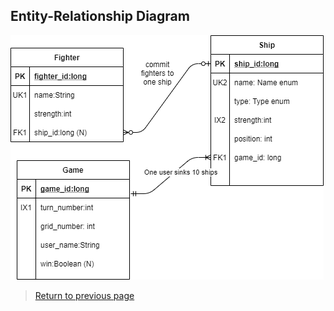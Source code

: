 ## Entity-Relationship Diagram

[![ERD](img/erd.png)](pdf/erd.pdf)

> [Return to previous page](index.md#entity-relationship-diagram)